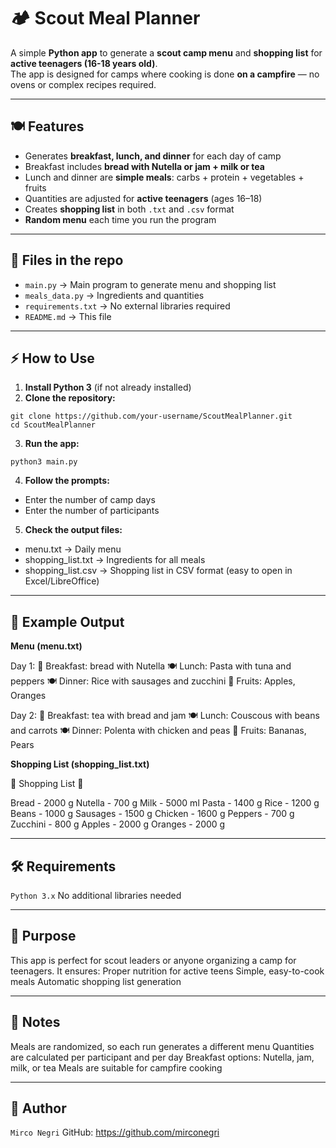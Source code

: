 # 🏕️ Scout Meal Planner

A simple **Python app** to generate a **scout camp menu** and **shopping list** for **active teenagers (16-18 years old)**.  
The app is designed for camps where cooking is done **on a campfire** — no ovens or complex recipes required.

---

## 🍽️ Features

- Generates **breakfast, lunch, and dinner** for each day of camp  
- Breakfast includes **bread with Nutella or jam + milk or tea**  
- Lunch and dinner are **simple meals**: carbs + protein + vegetables + fruits  
- Quantities are adjusted for **active teenagers** (ages 16–18)  
- Creates **shopping list** in both `.txt` and `.csv` format  
- **Random menu** each time you run the program
---

## 📂 Files in the repo

- `main.py` → Main program to generate menu and shopping list  
- `meals_data.py` → Ingredients and quantities  
- `requirements.txt` → No external libraries required  
- `README.md` → This file  

---

## ⚡ How to Use

1. **Install Python 3** (if not already installed)
2. **Clone the repository:**
```
git clone https://github.com/your-username/ScoutMealPlanner.git
cd ScoutMealPlanner
```
3. **Run the app:**
```
python3 main.py
```
4. **Follow the prompts:**
- Enter the number of camp days
- Enter the number of participants

5. **Check the output files:**
- menu.txt → Daily menu
- shopping_list.txt → Ingredients for all meals
- shopping_list.csv → Shopping list in CSV format (easy to open in Excel/LibreOffice)

---

## 📝 Example Output

**Menu (menu.txt)**

Day 1:
  🍞 Breakfast: bread with Nutella
  🍽️ Lunch: Pasta with tuna and peppers
  🍽️ Dinner: Rice with sausages and zucchini
  🍎 Fruits: Apples, Oranges

Day 2:
  🍞 Breakfast: tea with bread and jam
  🍽️ Lunch: Couscous with beans and carrots
  🍽️ Dinner: Polenta with chicken and peas
  🍎 Fruits: Bananas, Pears

**Shopping List (shopping_list.txt)**

🛒 Shopping List 🛒

Bread                - 2000 g
Nutella              - 700 g
Milk                 - 5000 ml
Pasta                - 1400 g
Rice                 - 1200 g
Beans                - 1000 g
Sausages             - 1500 g
Chicken              - 1600 g
Peppers              - 700 g
Zucchini             - 800 g
Apples               - 2000 g
Oranges              - 2000 g

---

## 🛠️ Requirements

`Python 3.x`
No additional libraries needed

---

## 🎯 Purpose

This app is perfect for scout leaders or anyone organizing a camp for teenagers. It ensures:
Proper nutrition for active teens
Simple, easy-to-cook meals
Automatic shopping list generation

---

## 📌 Notes

Meals are randomized, so each run generates a different menu
Quantities are calculated per participant and per day
Breakfast options: Nutella, jam, milk, or tea
Meals are suitable for campfire cooking

---

## 👤 Author

`Mirco Negri`
GitHub: https://github.com/mirconegri
